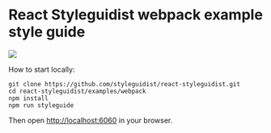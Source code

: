 # React Styleguidist webpack example style guide

![](http://wow.sapegin.me/3q0F1Y1P321k/Image%202016-04-12%20at%207.25.03%20PM.png)

How to start locally:

```
git clone https://github.com/styleguidist/react-styleguidist.git
cd react-styleguidist/examples/webpack
npm install
npm run styleguide
```

Then open [http://localhost:6060](http://localhost:6060) in your browser.
